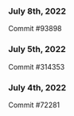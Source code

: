 ### July 8th, 2022

Commit #93898

### July 5th, 2022

Commit #314353


### July 4th, 2022

Commit #72281
